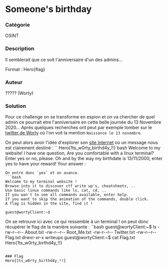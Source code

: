 # Someone's birthday

### Catégorie
OSINT

### Description
Il semblerait que ce soit l'anniversaire d'un des admins...

Format : Hero{flag}

### Auteur
????? (Worty)

### Solution
Pour ce challenge on se transforme en espion et on va chercher de quel admin ce pourrait etre l'anniversaire en cette belle journée du 13 Novembre 2020...
Après quelques recherches ont peut par exemple tomber sur le [twitter de Worty](https://twitter.com/WortySTO) où l'on voit la mention `Naissance le 13 novembre`.

On peut alors avoir l'idée d'explorer son [site internet](https://wortysto.github.io/) où un message nous est clairement destiné : 
``
Hero{1ts_w0rty_birthd4y_!!}`bash
Welcome to my website!
I have one question, Are you comfortable with a linux terminal?
Enter yes or no, please.
Oh and by the way my birthdate is 13/11/2000, enter yes to have your reward!
Your answer :
```
On entre donc `yes` et on avance.
```bash
Welcome to my terminal website !
Browse into it to discover ctf write up's, cheatsheets, ..
Use basic linux commands like ls, cat, cd, ..
If you wan't to see all commands available, enter help.
If you want to skip the animation of the commands, double click.
A flag is hidden in the site, find it !

guest@wortyClient:~$ 
```
On se retrouve ici avec ce qui ressemble à un terminal ! on peut donc récupérer le flag de la manière suivante :
``bash
guest@wortyClient:~$ ls
-rw-r--r-- About.txt
-rw-r--r-- Root_Me.txt
-rw-r--r-- Twitter.txt
-rw-r--r-- Flag.txt
drwxr-xr-x writeups
guest@wortyClient:~$ cat Flag.txt
Hero{1ts_w0rty_birthd4y_!!}
```

### Flag
Hero{1ts_w0rty_birthd4y_!!}
